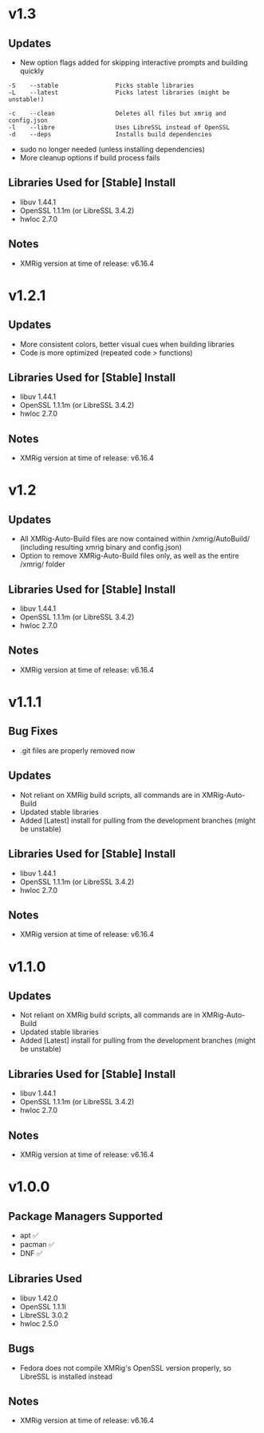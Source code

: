 # v1.3
## Updates
* New option flags added for skipping interactive prompts and building quickly
```
-S    --stable                Picks stable libraries
-L    --latest                Picks latest libraries (might be unstable!)

-c    --clean                 Deletes all files but xmrig and config.json
-l    --libre                 Uses LibreSSL instead of OpenSSL
-d    --deps                  Installs build dependencies      
```
* sudo no longer needed (unless installing dependencies)
* More cleanup options if build process fails

## Libraries Used for [Stable] Install
* libuv 1.44.1
* OpenSSL 1.1.1m (or LibreSSL 3.4.2)
* hwloc 2.7.0

## Notes
* XMRig version at time of release: v6.16.4


# v1.2.1
## Updates
* More consistent colors, better visual cues when building libraries
* Code is more optimized (repeated code > functions)

## Libraries Used for [Stable] Install
* libuv 1.44.1
* OpenSSL 1.1.1m (or LibreSSL 3.4.2)
* hwloc 2.7.0

## Notes
* XMRig version at time of release: v6.16.4


# v1.2
## Updates
* All XMRig-Auto-Build files are now contained within /xmrig/AutoBuild/ (including resulting xmrig binary and config.json)
* Option to remove XMRig-Auto-Build files only, as well as the entire /xmrig/ folder

## Libraries Used for [Stable] Install
* libuv 1.44.1
* OpenSSL 1.1.1m (or LibreSSL 3.4.2)
* hwloc 2.7.0

## Notes
* XMRig version at time of release: v6.16.4


# v1.1.1
## Bug Fixes
* .git files are properly removed now

## Updates
* Not reliant on XMRig build scripts, all commands are in XMRig-Auto-Build
* Updated stable libraries
* Added [Latest] install for pulling from the development branches (might be unstable) 

## Libraries Used for [Stable] Install
* libuv 1.44.1
* OpenSSL 1.1.1m (or LibreSSL 3.4.2)
* hwloc 2.7.0

## Notes
* XMRig version at time of release: v6.16.4


# v1.1.0
## Updates
* Not reliant on XMRig build scripts, all commands are in XMRig-Auto-Build
* Updated stable libraries
* Added [Latest] install for pulling from the development branches (might be unstable) 

## Libraries Used for [Stable] Install
* libuv 1.44.1
* OpenSSL 1.1.1m (or LibreSSL 3.4.2)
* hwloc 2.7.0

## Notes
* XMRig version at time of release: v6.16.4


# v1.0.0
## Package Managers Supported
* apt ✅
* pacman ✅
* DNF ✅

## Libraries Used
* libuv 1.42.0
* OpenSSL 1.1.1l
* LibreSSL 3.0.2
* hwloc 2.5.0

## Bugs
* Fedora does not compile XMRig's OpenSSL version properly, so LibreSSL is installed instead

## Notes
* XMRig version at time of release: v6.16.4
